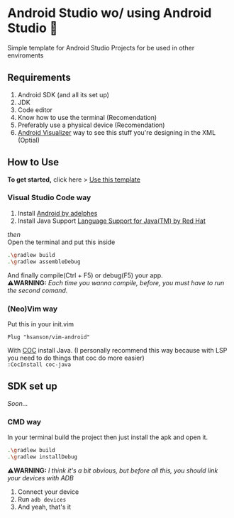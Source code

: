 # Android Studio wo/ using Android Studio 📱
Simple template for Android Studio Projects for be used in other enviroments

## Requirements
1. Android SDK (and all its set up)
2. JDK
3. Code editor
4. Know how to use the terminal (Recomendation)
5. Preferably use a physical device (Recomendation)
6. [Android Visualizer](https://labs.udacity.com/android-visualizer/) way to see this stuff you're designing in the XML (Optial)

## How to Use
**To get started,** click here > [Use this template](https://github.com/simmxns/apk-template/generate)
### Visual Studio Code way
1. Install [Android by adelphes](https://marketplace.visualstudio.com/items?itemName=adelphes.android-dev-ext)
2. Install Java Support [Language Support for Java(TM) by Red Hat](https://marketplace.visualstudio.com/items?itemName=redhat.java)

*then* <br>
Open the terminal and put this inside
```bash
.\gradlew build
.\gradlew assembleDebug
```
And finally compile(Ctrl + F5) or debug(F5) your app.<br>
<b>⚠️WARNING:</b> <i>Each time you wanna compile, before, you must have to run the second comand.</i>

### (Neo)Vim way
Put this in your init.vim
```vim
Plug "hsanson/vim-android"
```
With [COC](https://github.com/neoclide/coc.nvim) install Java. (I personally recommend this way because with LSP you need to do things that coc do more easier) <br>
`:CocInstall coc-java`

## SDK set up
*Soon...*

### CMD way
In your terminal build the project then just install the apk and open it.
```bash
.\gradlew build
.\gradlew installDebug
```

<b>⚠️WARNING:</b> <i>I think it's a bit obvious, but before all this, you should link your devices with ADB</i> 
1) Connect your device
2) Run `adb devices`
3) And yeah, that's it
